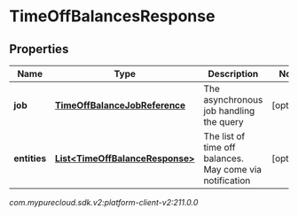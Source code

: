 # TimeOffBalancesResponse


## Properties

| Name | Type | Description | Notes |
| ------------ | ------------- | ------------- | ------------- |
| **job** | [**TimeOffBalanceJobReference**](TimeOffBalanceJobReference) | The asynchronous job handling the query |  [optional] |
| **entities** | [**List&lt;TimeOffBalanceResponse&gt;**](TimeOffBalanceResponse) | The list of time off balances. May come via notification |  [optional] |




_com.mypurecloud.sdk.v2:platform-client-v2:211.0.0_
